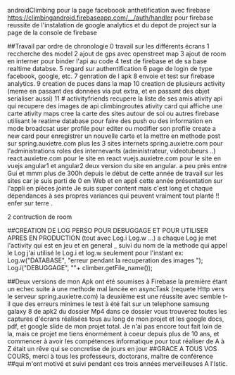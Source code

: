 androidClimbing
pour la page faceboook anthetification avec firebase
https://climbingandroid.firebaseapp.com/__/auth/handler
pour firebase
reussite de l'instalation de google analytics et du depot de project sur la page de la console de firebase


##Travail par ordre de chronologie
0 travail sur les différents écrans 
1 reccherche des model
2 ajout de gps avec openstreet map 
3 ajout de room en interner pour binder l'api au code
4 test de firebase et de sa base realtime databse.
5 regard sur authentification
6 page de login de type facebook, google, etc.
7 genration de l apk
8 envoie et test sur firebase analytics.
9 creation de puces dans la map 
10 creation de plusieurs activity (meme en passant des données via put extra, et en passant des objet serialiser aussi)
11 # activityfriends recupere la liste de ses amis
    ativity api qui recupere des images de api climbingroutes
    ativity card qui affiche une carte
    ativity maps cree la carte des sites autour de soi ou autres
    firebase utilisant le reatime database pour faire des push ou des information en mode broadcsat
    user profile pour editer ou modifier son profile 
    create a new card pour enregistrer un nouvelle carte et la mettre en methode post sur spring.auxietre.com
        plus les 3 sites internets spring.auxietre.com pour l'administrations roles des internevants (administrateur, videotubeurs ..)
        react.auxietre.com pour le site en react
        vuejs.auxietre.com pour le site en vuejs
        angular1 et angular2 deux version du site en angular.
a peu près entre Gui et mmm plus de 300h depuis le début de cette année de travail sur les sites car je suis parti de 0 en Web et en appli cette année
présentation sur l'appli en pièces jointe 
Je suis super content mais c'est long et chaque dépendances à ses propres variances qui peuvent vraiment tout planté !! enfer sur terre
.

2 contruction de room

##CREATION DE LOG PERSO POUR DEBUGGAGE ET POUR UTILISER APRES EN PRODUCTION (tout avec Log.i Log.w ...)
a chaque Log je met l'activity qui est en jeu et en general _ suivi du nom de la methode qui appel le Log
j'ai utilisé le Log.i et log.w seulement pour l'instant
ex: 
Log.w("DATABASE", "erreur pendant la recuperation des images ");
Log.i("DEBUGGAGE", ""+ climber.getFile_name());

##Deux versions de mon Apk ont été soumises à Firebase 
la première étant un echec suite à une methode mal lancée en asyncTask (requete Http vers le serveur spring.auxietre.com)
la deuxième est une réussite avec semble t-il que des erreurs minimes 
le test à été fait sur un telephone samsung galaxy 8 de apk2 du dossier Mp4
dans ce dossier vous trouverez toutes les captures d'écrans réalisées tous au long de mon projet 
et les google docs, pdf, et google slide de mon projet total.
Je n'ai pas encore tout fait loin de la, mais ce projet me tiens énormément à coeur depuis plus de 10 ans, 
et commencer à avoir les compétences informatique pour tout réaliser de A à Z était un rêve qui
se concretise de jours en jour 
##GRACE A TOUS VOS COURS, merci à tous les professeurs, doctorans, maître de conférence
##qui m'ont motivé et suivi pendant ces trois années merveilleuses A l'Istic.

